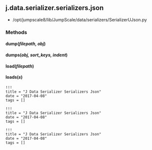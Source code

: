 <!-- toc -->
## j.data.serializer.serializers.json

- /opt/jumpscale8/lib/JumpScale/data/serializers/SerializerUJson.py

### Methods

#### dump(*filepath, obj*) 

#### dumps(*obj, sort_keys, indent*) 

#### load(*filepath*) 

#### loads(*s*) 


```
!!!
title = "J Data Serializer Serializers Json"
date = "2017-04-08"
tags = []
```

```
!!!
title = "J Data Serializer Serializers Json"
date = "2017-04-08"
tags = []
```

```
!!!
title = "J Data Serializer Serializers Json"
date = "2017-04-08"
tags = []
```
